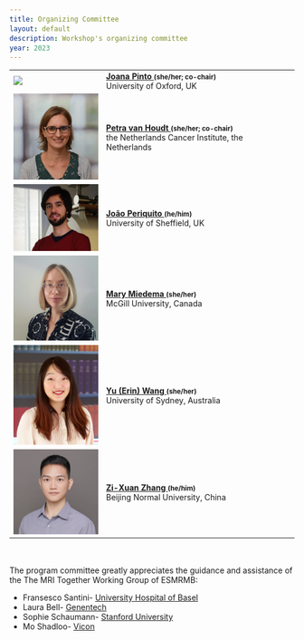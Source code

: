 ```yaml
--- 
title: Organizing Committee
layout: default
description: Workshop's organizing committee
year: 2023
--- 
```




<div id="committee_table">
<table style="width:100%">
<tbody>
<tr>
    <td><img src="images/committee/JoanaPinto.jpg" width=150px></td>
    <td><strong><a href="https://www.linkedin.com/in/joanacspinto/">Joana Pinto <a style="font-size: smaller;">(she/her; co-chair)</a></a></strong><br> University of Oxford, UK</td>
</tr>
<tr>
<td><img src="images/committee/PetravanHoudt.jpg" width=150px></td>
<td><strong><a href="https://www.linkedin.com/in/petra-van-houdt-a7612510/">Petra van Houdt <a style="font-size: smaller;">(she/her; co-chair)</a></a></strong><br> the Netherlands Cancer Institute, the Netherlands</td>
</tr>
<tr>
    <td><img src="images/committee/JoaoPeriquito.jpg" width=150px></td>
    <td><strong><a href="https://www.linkedin.com/in/joao-periquito/">Jo&#227o Periquito <a style="font-size: smaller;">(he/him)</a></a></strong><br> University of Sheffield, UK</td>
</tr>
<tr>
    <td><img src="images/committee/MaryMiedema.jpg" width=150px></td>
    <td><strong><a href="https://www.linkedin.com/in/marymiedema/">Mary Miedema <a style="font-size: smaller;">(she/her)</a></a></strong><br> McGill University, Canada</td>
</tr>
<tr>
    <td><img src="images/committee/ErinWang.jpg" width=150px></td>
    <td><strong><a href="https://www.linkedin.com/in/erin-yufeng-wang/">Yu (Erin) Wang <a style="font-size: smaller;">(she/her)</a></a></strong><br> University of Sydney, Australia</td>
</tr>
<tr>
    <td><img src="images/committee/ZiXuanZhou.jpg" width=150px></td>
    <td><strong><a href="https://orcid.org/0000-0002-9894-7934">Zi-Xuan Zhang <a style="font-size: smaller;">(he/him)</a></a></strong><br> Beijing Normal University, China</td>

</tr>
</tbody>
</table>
</div>

<p>
 <br><br>
 The program committee greatly appreciates the guidance and assistance of the The MRI Together Working Group of ESMRMB:
<ul>
 <li> Fransesco Santini- <a href="https://www.francescosantini.com/wp/" style="text-decoration: underline;">University Hospital of Basel</a></li>
 <li> Laura Bell- <a href="https://www.linkedin.com/in/lauracbell/" style="text-decoration: underline;">Genentech</a> </li>
 <li> Sophie Schaumann- <a href="https://sophieschau.github.io/" style="text-decoration: underline;">Stanford University</a> </li>
 <li> Mo Shadloo- <a href="https://moshahdloo.com/" style="text-decoration: underline;">Vicon</a> </li>
</ul> 
</p>